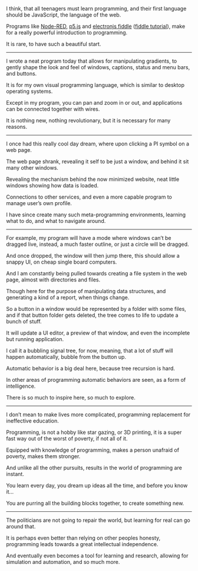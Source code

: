 I think, that all teenagers must learn programming,
and their first language should be JavaScript, the language of the web.

Programs like [Node-RED][1], [p5.js][2] and [electronjs fiddle][3] ([fiddle tutorial][4]),
make for a really powerful introduction to programming.

It is rare,
to have such a beautiful start.

---

I wrote a neat program today that allows for manipulating gradients,
to gently shape the look and feel of windows, captions, status and menu bars, and buttons.

It is for my own visual programming language,
which is similar to desktop operating systems.

Except in my program, you can pan and zoom in or out,
and applications can be connected together with wires.

It is nothing new, nothing revolutionary,
but it is necessary for many reasons.

---

I once had this really cool day dream,
where upon clicking a PI symbol on a web page.

The web page shrank, revealing it self to be just a window,
and behind it sit many other windows.

Revealing the mechanism behind the now minimized website,
neat little windows showing how data is loaded.

Connections to other services,
and even a more capable program to manage user’s own profile.

I have since create many such meta-programming environments,
learning what to do, and what to navigate around.

---

For example, my program will have a mode where windows can’t be dragged live,
instead, a much faster outline, or just a circle will be dragged.

And once dropped, the window will then jump there,
this should allow a snappy UI, on cheap single board computers.

And I am constantly being pulled towards creating a file system in the web page,
almost with directories and files.

Though here for the purpose of manipulating data structures,
and generating a kind of a report, when things change.

So a button in a window would be represented by a folder with some files,
and if that button folder gets deleted, the tree comes to life to update a bunch of stuff.

It will update a UI editor, a preview of that window,
and even the incomplete but running application.

I call it a bubbling signal tree, for now,
meaning, that a lot of stuff will happen automatically, bubble from the button up.

Automatic behavior is a big deal here,
because tree recursion is hard.

In other areas of programming automatic behaviors are seen,
as a form of intelligence.

There is so much to inspire here,
so much to explore.

---

I don’t mean to make lives more complicated,
programming replacement for ineffective education.

Programming, is not a hobby like star gazing, or 3D printing,
it is a super fast way out of the worst of poverty, if not all of it.

Equipped with knowledge of programming,
makes a person unafraid of poverty, makes them stronger.

And unlike all the other pursuits,
results in the world of programming are instant.

You learn every day, you dream up ideas all the time,
and before you know it…

You are purring all the building blocks together,
to create something new.

---

The politicians are not going to repair the world,
but learning for real can go around that.

It is perhaps even better than relying on other peoples honesty,
programming leads towards a great intellectual independence.

And eventually even becomes a tool for learning and research,
allowing for simulation and automation, and so much more.

[1]: https://www.youtube.com/results?search_query=Node-RED+Tutorial
[2]: https://www.youtube.com/watch?v=8j0UDiN7my4&list=PLglp04UYZK_PrN6xWo_nJ-8kzyXDyFUwi
[3]: https://www.electronjs.org/fiddle
[4]: https://www.youtube.com/results?search_query=electronjs+fiddle+tutorial
